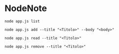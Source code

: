 # NodeNote

```node app.js list```

```node app.js add --title "<Titolo>" --body "<body>"```

```node app.js read --title "<Titolo>"```

```node app.js remove --title "<Titolo>"```

